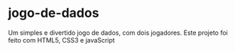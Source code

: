 # jogo-de-dados
Um simples e divertido jogo de dados, com dois jogadores. Este projeto foi feito com HTML5, CSS3 e javaScript
